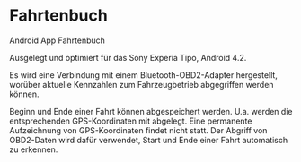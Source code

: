 # Fahrtenbuch
Android App Fahrtenbuch

Ausgelegt und optimiert für das Sony Experia Tipo, Android 4.2.

Es wird eine Verbindung mit einem Bluetooth-OBD2-Adapter hergestellt, worüber aktuelle Kennzahlen zum Fahrzeugbetrieb abgegriffen werden können.

Beginn und Ende einer Fahrt können abgespeichert werden. U.a. werden die entsprechenden GPS-Koordinaten mit abgelegt. Eine permanente Aufzeichnung von GPS-Koordinaten findet nicht statt. Der Abgriff von OBD2-Daten wird dafür verwendet, Start und Ende einer Fahrt automatisch zu erkennen.